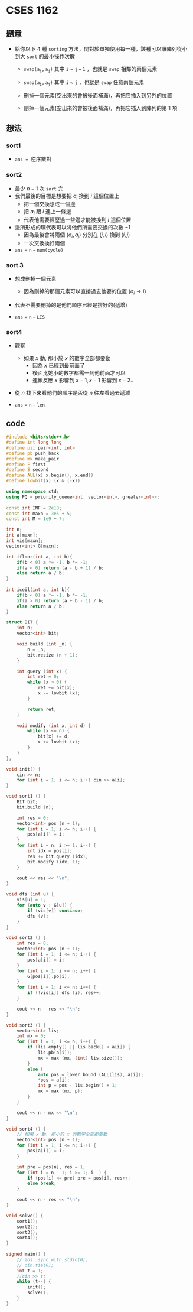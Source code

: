 # CSES 1162

## 題意

- 給你以下 $4$ 種 $\texttt{sorting}$ 方法，問對於單獨使用每一種，該種可以讓陣列從小到大 $\texttt{sort}$ 的最小操作次數

  - $\texttt{swap}\mathtt{(a_i,a_j)}$ 其中 $\mathtt{i=j-1}$  ，也就是 $\texttt{swap}$ 相鄰的兩個元素

  - $\texttt{swap}\mathtt{(a_i,a_j)}$ 其中 $\mathtt{i\lt j}$  ，也就是 $\texttt{swap}$ 任意兩個元素

  - 刪掉一個元素(空出來的會被後面補滿)，再把它插入到另外的位置

  - 刪掉一個元素(空出來的會被後面補滿)，再把它插入到陣列的第 $1$ 項

## 想法

### sort1

- $\texttt{ans = }$逆序數對

### sort2

- 最少 $n-1$ 次 $\texttt{sort}$ 完
- 我們最後的目標是想要把 $a_i$ 換到 $i$ 這個位置上
  - 把一個交換想成一個邊
  - 把 $a_i$ 跟 $i$ 連上一條邊
  - 代表他需要經歷過一些邊才能被換到 $i$ 這個位置
- 邊所形成的環代表可以將他們所需要交換的次數 $-1$ 
  - 因為最後會將兩個 $(a_i,a_j)$ 分別在 $(j,i)$ 換到 $(i,j)$
  - 一次交換換好兩個
- $\mathtt{ans=n-num(cycle)}$

### sort 3

- 想成刪掉一個元素
  - 因為刪掉的那個元素可以直接過去他要的位置 ($a_i\rightarrow i$)
- 代表不需要刪掉的是他們順序已經是排好的(遞增)

- $\mathtt{ans=n-LIS}$ 

### sort4

- 觀察
  - 如果 $x$ 動, 那小於 $x$ 的數字全部都要動
    - 因為 $x$ 已經到最前面了
    - 後面比她小的數字都需一到他前面才可以
    - 連鎖反應 $x$ 影響到 $x-1,x-1$ 影響到 $x-2..$
- 從 $n$ 找下來看他們的順序是否從 $n$ 往左看過去遞減

- $\mathtt{ans=n-len}$ 

## code

```cpp
#include <bits/stdc++.h>
#define int long long
#define pii pair<int, int>
#define pb push_back
#define mk make_pair
#define F first
#define S second
#define ALL(x) x.begin(), x.end()
#define lowbit(x) (x & (-x))

using namespace std;
using PQ = priority_queue<int, vector<int>, greater<int>>;
 
const int INF = 2e18;
const int maxn = 3e5 + 5;
const int M = 1e9 + 7;

int n;
int a[maxn];
int vis[maxn];
vector<int> G[maxn];

int ifloor(int a, int b){
    if(b < 0) a *= -1, b *= -1;
    if(a < 0) return (a - b + 1) / b;
    else return a / b;
}
 
int iceil(int a, int b){
    if(b < 0) a *= -1, b *= -1;
    if(a > 0) return (a + b - 1) / b;
    else return a / b;
}

struct BIT {
    int n;
    vector<int> bit;

    void build (int _n) {
        n = _n;
        bit.resize (n + 1);
    }

    int query (int x) {
        int ret = 0;
        while (x > 0) {
            ret += bit[x];
            x -= lowbit (x);
        }

        return ret;
    }

    void modify (int x, int d) {
        while (x <= n) {
            bit[x] += d;
            x += lowbit (x);
        }
    }
}; 

void init() {
    cin >> n;
    for (int i = 1; i <= n; i++) cin >> a[i];
}

void sort1 () {
    BIT bit;
    bit.build (n);

    int res = 0;
    vector<int> pos (n + 1);
    for (int i = 1; i <= n; i++) {
        pos[a[i]] = i;
    }
    for (int i = n; i >= 1; i--) {
        int idx = pos[i];
        res += bit.query (idx);
        bit.modify (idx, 1);
    }

    cout << res << "\n";
}

void dfs (int u) {
    vis[u] = 1;
    for (auto v : G[u]) {
        if (vis[v]) continue;
        dfs (v);
    }
}

void sort2 () {
    int res = 0;
    vector<int> pos (n + 1);
    for (int i = 1; i <= n; i++) {
        pos[a[i]] = i;
    }
    for (int i = 1; i <= n; i++) {
        G[pos[i]].pb(i);
    }
    for (int i = 1; i <= n; i++) {
        if (!vis[i]) dfs (i), res++;
    }

    cout << n - res << "\n";
}

void sort3 () {
    vector<int> lis;
    int mx = 0;
    for (int i = 1; i <= n; i++) {
        if (lis.empty() || lis.back() < a[i]) {
            lis.pb(a[i]);
            mx = max (mx, (int) lis.size());
        } 
        else {
            auto pos = lower_bound (ALL(lis), a[i]);
            *pos = a[i];
            int p = pos - lis.begin() + 1;
            mx = max (mx, p);
        }
    }

    cout << n - mx << "\n";
}

void sort4 () {
    // 如果 x 動, 那小於 x 的數字全部都要動
    vector<int> pos (n + 1);
    for (int i = 1; i <= n; i++) {
        pos[a[i]] = i;
    }

    int pre = pos[n], res = 1;
    for (int i = n - 1; i >= 1; i--) {
        if (pos[i] <= pre) pre = pos[i], res++;
        else break;
    }

    cout << n - res << "\n";
}

void solve() {
    sort1();
    sort2();
    sort3();
    sort4();
} 
 
signed main() {
    // ios::sync_with_stdio(0);
    // cin.tie(0);
    int t = 1;
    //cin >> t;
    while (t--) {
        init();
        solve();
    }
} 
```

